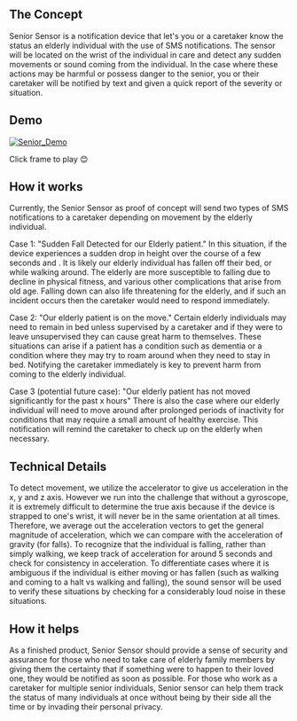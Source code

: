 ## The Concept
Senior Sensor is a notification device that let's you or a caretaker know the status an elderly individual with the use of SMS notifications. The sensor will be located on the wrist of the individual in care and detect any sudden movements or sound coming from the individual. In the case where these actions may be harmful or possess danger to the senior, you or their caretaker will be notified by text and given a quick report of the severity or situation. 

## Demo
[![Senior_Demo](https://img.youtube.com/vi/E5A0DZAkQT0/0.jpg)](https://www.youtube.com/watch?v=E5A0DZAkQT0)

Click frame to play 😊

## How it works
Currently, the Senior Sensor as proof of concept will send two types of SMS notifications to a caretaker depending on movement by the elderly individual.

Case 1: "Sudden Fall Detected for our Elderly patient."
In this situation, if the device experiences a sudden drop in height over the course of a few seconds and . It is likely our elderly individual has fallen off their bed, or while walking around. The elderly are more susceptible to falling due to decline in physical fitness, and various other complications that arise from old age. Falling down can also life threatening for the elderly, and if such an incident occurs then the caretaker would need to respond immediately.

Case 2: "Our elderly patient is on the move."
Certain elderly individuals may need to remain in bed unless supervised by a caretaker and if they were to leave unsupervised they can cause great harm to themselves. These situations can arise if a patient has a condition such as dementia or a condition where they may try to roam around when they need to stay in bed. Notifying the caretaker immediately is key to prevent harm from coming to the elderly individual.

Case 3 (potential future case): "Our elderly patient has not moved significantly for the past x hours"
There is also the case where our elderly individual will need to move around after prolonged periods of inactivity for conditions that may require a small amount of healthy exercise. This notification will remind the caretaker to check up on the elderly when necessary.  

## Technical Details
To detect movement, we utilize the accelerator to give us acceleration in the x, y and z axis. However we run into the challenge that without a gyroscope, it is extremely difficult to determine the true axis because if the device is strapped to one's wrist, it will never be in the same orientation at all times. Therefore, we average out the acceleration vectors to get the general magnitude of acceleration, which we can compare with the acceleration of gravity (for falls). To recognize that the individual is falling, rather than simply walking, we keep track of acceleration for around 5 seconds and check for consistency in acceleration. To differentiate cases where it is ambiguous if the individual is either moving or has fallen (such as walking and coming to a halt vs walking and falling), the sound sensor will be used to verify these situations by checking for a considerably loud noise in these situations.

## How it helps
As a finished product, Senior Sensor should provide a sense of security and assurance for those who need to take care of elderly family members by giving them the certainty that if something were to happen to their loved one, they would be notified as soon as possible. For those who work as a caretaker for multiple senior individuals, Senior sensor can help them track the status of many individuals at once without being by their side all the time or by invading their personal privacy.

